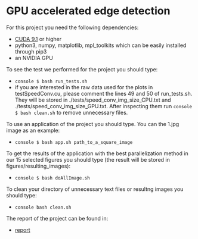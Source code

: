 # GPU accelerated edge detection

For this project you need the following dependencies:
- [CUDA 9.1](https://developer.nvidia.com/cuda-downloads) or higher
- python3, numpy, matplotlib, mpl_toolkits which can be easily installed through pip3
- an NVIDIA GPU

To see the test we performed for the project you should type:
- ```console $ bash run_tests.sh```
- if you are interested in the raw data used for the plots in testSpeedConv.cu, please comment the lines 49 and 50 of run_tests.sh. They will be stored in ./tests/speed_conv_img_size_CPU.txt and ./tests/speed_conv_img_size_GPU.txt. After inspecting them run ```console $ bash clean.sh``` to remove unnecessary files.

To use an application of the project you should type. You can the 1.jpg image as an example:
- ```console $ bash app.sh path_to_a_square_image```

To get the results of the application with the best parallelization method in our 15 selected figures you should type (the result will be stored in figures/resulting_images):
- ```console $ bash doAllImage.sh```

To clean your directory of unnecessary text files or resultng images you should type:
- ```console bash clean.sh```

The report of the project can be found in:
- [report](https://github.com/burklight/Parallels/blob/master/sf2568-project-gpu.pdf)
